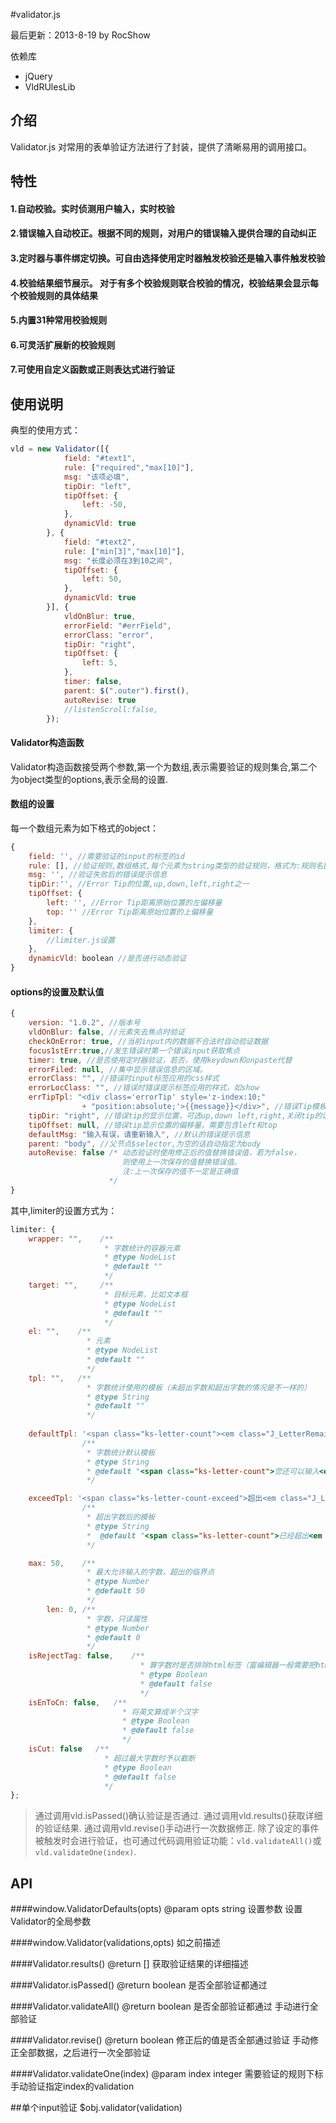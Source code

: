 #validator.js

最后更新：2013-8-19 by RocShow

依赖库

  - jQuery
  - VldRUlesLib

## 介绍
Validator.js 对常用的表单验证方法进行了封装，提供了清晰易用的调用接口。

## 特性
#### 1.自动校验。实时侦测用户输入，实时校验
#### 2.错误输入自动校正。根据不同的规则，对用户的错误输入提供合理的自动纠正
#### 3.定时器与事件绑定切换。可自由选择使用定时器触发校验还是输入事件触发校验
#### 4.校验结果细节展示。 对于有多个校验规则联合校验的情况，校验结果会显示每个校验规则的具体结果
#### 5.内置31种常用校验规则
#### 6.可灵活扩展新的校验规则
#### 7.可使用自定义函数或正则表达式进行验证

## 使用说明

典型的使用方式：
```js
vld = new Validator([{
            field: "#text1",
            rule: ["required","max[10]"],
            msg: "该项必填",
            tipDir: "left",
            tipOffset: {
                left: -50,
            },
            dynamicVld: true
        }, {
            field: "#text2",
            rule: ["min[3]","max[10]"],
            msg: "长度必须在3到10之间",
            tipOffset: {
                left: 50,
            },
            dynamicVld: true
        }], {
            vldOnBlur: true,
            errorField: "#errField",
            errorClass: "error",
            tipDir: "right",
            tipOffset: {
                left: 5,
            },
            timer: false,
            parent: $(".outer").first(),
            autoRevise: true
            //listenScroll:false,
        });
```
#### Validator构造函数
Validator构造函数接受两个参数,第一个为数组,表示需要验证的规则集合,第二个为object类型的options,表示全局的设置.

#### 数组的设置
每一个数组元素为如下格式的object：
```js
{
	field: '', //需要验证的input的标签的id
	rule: [], //验证规则,数组格式,每个元素为string类型的验证规则，格式为:规则名[参数]
	msg: '', //验证失败后的错误提示信息
	tipDir:'', //Error Tip的位置,up,down,left,right之一
	tipOffset: {
		left: '', //Error Tip距离原始位置的左偏移量
		top: '' //Error Tip距离原始位置的上偏移量
	},
	limiter: {
		//limiter.js设置
	},
	dynamicVld: boolean //是否进行动态验证
}
```

#### options的设置及默认值
```js
{
	version: "1.0.2", //版本号
	vldOnBlur: false, //元素失去焦点时验证
	checkOnError: true, //当前input内的数据不合法时自动验证数据
	focus1stErr:true,//发生错误时第一个错误input获取焦点
	timer: true, //是否使用定时器验证，若否，使用keydown和onpaste代替
	errorFiled: null, //集中显示错误信息的区域。
	errorClass: "", //错误时input标签应用的css样式
	errorLocClass: "", //错误时错误提示标签应用的样式，如show
	errTipTpl: "<div class='errorTip' style='z-index:10;"
				+ "position:absolute;'>{{message}}</div>", //错误Tip模板,absolute定位
	tipDir: "right", //错误tip的显示位置，可选up,down left,right,关闭tip的话设置为false
	tipOffset: null, //错误tip显示位置的偏移量，需要包含left和top
	defaultMsg: "输入有误，请重新输入", //默认的错误提示信息
	parent: "body", //父节点$selector,为空的话自动指定为body
	autoRevise: false /* 动态验证时使用修正后的值替换错误值，若为false，
						 则使用上一次保存的值替换错误值。
						 注:上一次保存的值不一定是正确值
					  */
}
```
其中,limiter的设置方式为：
```js
limiter: {
    wrapper: "",    /**
                     * 字数统计的容器元素
                     * @type NodeList
                     * @default ""
                     */
    target: "",     /**
                     * 目标元素，比如文本框
                     * @type NodeList
                     * @default ""
                     */
	el: "",    /**
                 * 元素
                 * @type NodeList
                 * @default ""
                 */
	tpl: "",   /**
                 * 字数统计使用的模板（未超出字数和超出字数的情况是不一样的）
                 * @type String
                 * @default ""
                 */
	
	defaultTpl: '<span class="ks-letter-count"><em class="J_LetterRemain">{remain}</em>字节</span>',
            	/**
                 * 字数统计默认模板
                 * @type String
                 * @default "<span class="ks-letter-count">您还可以输入<em class="J_LetterRemain">{remain}</em>个字</span>"
                 */

	exceedTpl: '<span class="ks-letter-count-exceed">超出<em class="J_LetterRemain exceed-letter">{remain}</em>字节</span>',
            	/**
                 * 超出字数后的模板
                 * @type String
                 *  @default "<span class="ks-letter-count">已经超出<em class="J_LetterRemain exceed-letter">{remain}</em>个字</span>"
                 */

	max: 50,    /**
                 * 最大允许输入的字数，超出的临界点
                 * @type Number
                 * @default 50
                 */
    	len: 0, /**
                 * 字数，只读属性
                 * @type Number
                 * @default 0
                 */
	isRejectTag: false,    /**
                             * 算字数时是否排除html标签（富编辑器一般需要把html标签所占的字数去掉）
                             * @type Boolean
                             * @default false
                             */
	isEnToCn: false,   /**
                         * 将英文算成半个汉字
                         * @type Boolean
                         * @default false
                         */
	isCut: false   /**
                     * 超过最大字数时予以截断
                     * @type Boolean
                     * @default false
                     */
};
```
> 通过调用vld.isPassed()确认验证是否通过.
> 通过调用vld.results()获取详细的验证结果.
> 通过调用vld.revise()手动进行一次数据修正.
> 除了设定的事件被触发时会进行验证，也可通过代码调用验证功能：`vld.validateAll()`或`vld.validateOne(index)`.

## API

####window.ValidatorDefaults(opts)
@param opts string 设置参数
设置Validator的全局参数

####window.Validator(validations,opts)
如之前描述

####Validator.results()
@return [] 获取验证结果的详细描述

####Validator.isPassed()
@return boolean 是否全部验证都通过

####Validator.validateAll()
@return boolean 是否全部验证都通过
手动进行全部验证

####Validator.revise()
@return boolean 修正后的值是否全部通过验证
手动修正全部数据，之后进行一次全部验证

####Validator.validateOne(index)
@param index integer 需要验证的规则下标
手动验证指定index的validation

##单个input验证
$obj.validator(validation)

